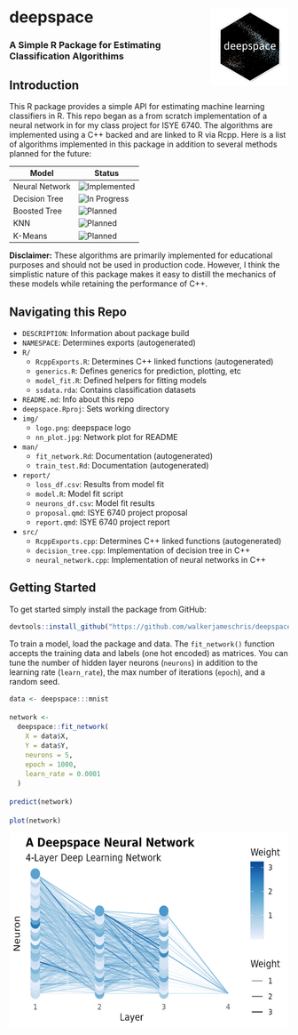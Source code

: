 # deepspace <img src='img/logo.png' align="right" height="140" />

###  A Simple R Package for Estimating Classification Algorithims

## Introduction

This R package provides a simple API for estimating machine learning classifiers
in R. This repo began as a from scratch implementation of a neural network in
for my class project for ISYE 6740. The algorithms are implemented using a C++
backed and are linked to R via Rcpp. Here is a list of algorithms implemented
in this package in addition to several methods planned for the future:

| Model | Status |
| ----- | ------ |
| Neural Network | ![Implemented](https://img.shields.io/badge/Implemented-green) |
| Decision Tree | ![In Progress](https://img.shields.io/badge/In%Progress-yellow) |
| Boosted Tree | ![Planned](https://img.shields.io/badge/Planned-red)
| KNN | ![Planned](https://img.shields.io/badge/Planned-red)
| K-Means | ![Planned](https://img.shields.io/badge/Planned-red)

**Disclaimer:** These algorithms are primarily implemented for educational
purposes and should not be used in production code. However, I think the
simplistic nature of this  package makes it easy to distill the mechanics of
these models while retaining the performance of C++.

## Navigating this Repo

* `DESCRIPTION`: Information about package build
* `NAMESPACE`: Determines exports (autogenerated)
* `R/`
  * `RcppExports.R`: Determines C++ linked functions (autogenerated)
  * `generics.R`: Defines generics for prediction, plotting, etc
  * `model_fit.R`: Defined helpers for fitting models
  * `ssdata.rda`: Contains classification datasets
* `README.md`: Info about this repo
* `deepspace.Rproj`: Sets working directory
* `img/`
  * `logo.png`: deepspace logo
  * `nn_plot.jpg`: Network plot for README
* `man/`
  * `fit_network.Rd`: Documentation (autogenerated)
  * `train_test.Rd`: Documentation (autogenerated)
* `report/`
  * `loss_df.csv`: Results from model fit
  * `model.R`: Model fit script
  * `neurons_df.csv`: Model fit results
  * `proposal.qmd`: ISYE 6740 project proposal
  * `report.qmd`: ISYE 6740 project report
* `src/`
  * `RcppExports.cpp`: Determines C++ linked functions (autogenerated)
  * `decision_tree.cpp`: Implementation of decision tree in C++
  * `neural_network.cpp`: Implementation of neural networks in C++

## Getting Started

To get started simply install the package from GitHub:

```r
devtools::install_github("https://github.com/walkerjameschris/deepspace")
```

To train a model, load the package and data. The `fit_network()` function
accepts the training data and labels (one hot encoded) as matrices. You can tune
the number of hidden layer neurons (`neurons`) in addition to the learning rate
(`learn_rate`), the max number of iterations (`epoch`), and a random seed.

```r
data <- deepspace:::mnist

network <-
  deepspace::fit_network(
    X = data$X,
    Y = data$Y,
    neurons = 5,
    epoch = 1000,
    learn_rate = 0.0001
  )

predict(network)

plot(network)
```

<img src='img/nn_plot.jpg' height="350"/>
